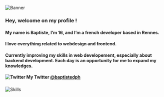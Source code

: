 ![Banner](https://i.ibb.co/LhsG1mX/banniere.jpg)
### Hey, welcome on my profile !
#### My name is Baptiste, I’m 16, and I’m a french developer based in Rennes.
#### I love everything related to webdesign and frontend. 

#### Currently improving my skills in web developement, especially about backend development. Each day is an opportunity for me to expand my knowledges.
#### ![Twitter](https://i.ibb.co/2kWjJGB/twitter.png) My Twitter [@baptistedph](https://twitter.com/baptistedph)
###
![Skills](https://i.ibb.co/tJZBVcN/skills.jpg)
